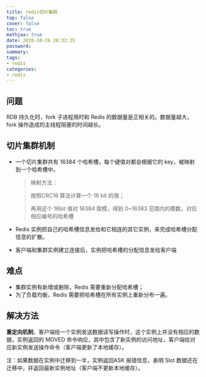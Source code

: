```yaml
---
title: redis切片集群
top: false
cover: false
toc: true
mathjax: true
date: 2020-10-26 20:32:35
password:
summary:
tags:
- redis
categories:
- redis
---
```


## 问题

 RDB 持久化时，fork 子进程用时和 Redis 的数据量是正相关的。数据量越大，fork 操作造成的主线程阻塞的时间越长。

## 切片集群机制

- 一个切片集群共有 16384 个哈希槽，每个键值对都会根据它的 key，被映射到一个哈希槽中。

  > 映射方法：
  >
  > 按照CRC16 算法计算一个 16 bit 的值；
  >
  > 再用这个 16bit 值对 16384 取模，得到 0~16383 范围内的模数，对应相应编号的哈希槽
- Redis 实例把自己的哈希槽信息发给和它相连的其它实例，来完成哈希槽分配信息的扩散。
- 客户端和集群实例建立连接后，实例把哈希槽的分配信息发给客户端

## 难点

- 集群实例有新增或删除，Redis 需要重新分配哈希槽；
- 为了负载均衡，Redis 需要把哈希槽在所有实例上重新分布一遍。

## 解决方法

**重定向机制**，客户端给一个实例发送数据读写操作时，这个实例上并没有相应的数据，实例返回的 MOVED 命令响应，其中包含了新实例的访问地址，客户端给对应新实例发送操作命令（客户端更新了本地缓存）。

注：如果数据在实例中迁移到一半，实例返回ASK 报错信息，表明 Slot 数据还在迁移中，并返回最新实例地址（客户端不更新本地缓存）。